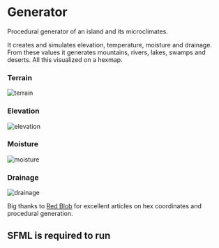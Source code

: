 
# Generator
Procedural generator of an island and its microclimates.

It creates and simulates elevation, temperature, moisture and drainage. From these values it generates mountains, rivers, lakes, swamps and deserts. All this visualized on a hexmap.
### Terrain
![terrain](https://user-images.githubusercontent.com/69109124/114301265-6ee98f80-9ac4-11eb-901f-63b98f680334.png)

### Elevation
![elevation](https://user-images.githubusercontent.com/69109124/114301298-858fe680-9ac4-11eb-81f8-b77e9a9c503a.png)

### Moisture
![moisture](https://user-images.githubusercontent.com/69109124/114301324-93456c00-9ac4-11eb-90ef-24369b257f73.png)

### Drainage
![drainage](https://user-images.githubusercontent.com/69109124/114301337-97718980-9ac4-11eb-9a41-4210f388661e.png)

Big thanks to [Red Blob](https://www.redblobgames.com/) for excellent articles on hex coordinates and procedural generation.

## SFML is required to run
